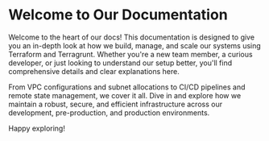 # Welcome to Our Documentation

Welcome to the heart of our docs! This documentation is designed to give you an in-depth look at how we build, manage, and scale our systems using Terraform and Terragrunt. Whether you're a new team member, a curious developer, or just looking to understand our setup better, you'll find comprehensive details and clear explanations here.

From VPC configurations and subnet allocations to CI/CD pipelines and remote state management, we cover it all. Dive in and explore how we maintain a robust, secure, and efficient infrastructure across our development, pre-production, and production environments.

Happy exploring!
